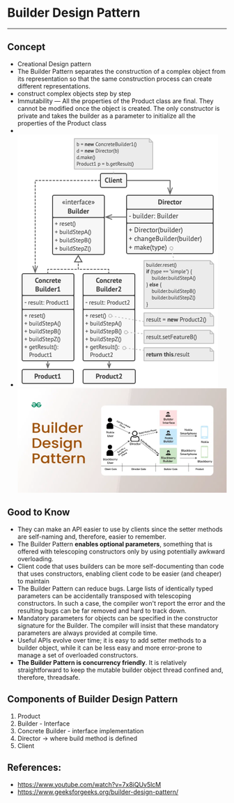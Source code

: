 # Builder Design Pattern
---------------------------------------------------------------
## Concept
* Creational Design pattern
* The Builder Pattern separates the construction of a complex object from its representation so that the same construction process can create different representations.
* construct complex objects step by step
* Immutability — All the properties of the Product class are final. They cannot be modified once the object is created. The only constructor is private and takes the builder as a parameter to initialize all the properties of the Product class
* 
* ![alt text](image-1.png)
![alt text](image.png)
## Good to Know

* They can make an API easier to use by clients since the setter methods are self-naming and, therefore, easier to remember.
* The Builder Pattern **enables optional parameters**, something that is offered with telescoping constructors only by using potentially awkward overloading.
* Client code that uses builders can be more self-documenting than code that uses constructors, enabling client code to be easier (and cheaper) to maintain
* The Builder Pattern can reduce bugs. Large lists of identically typed parameters can be accidentally transposed with telescoping constructors. In such a case, the compiler won't report the error and the resulting bugs can be far removed and hard to track down.
* Mandatory parameters for objects can be specified in the constructor signature for the Builder. The compiler will insist that these mandatory parameters are always provided at compile time.
* Useful APIs evolve over time; it is easy to add setter methods to a builder object, while it can be less easy and more error-prone to manage a set of overloaded constructors.
* **The Builder Pattern is concurrency friendly**. It is relatively straightforward to keep the mutable builder object thread confined and, therefore, threadsafe.
## Components of Builder Design Pattern
1. Product
2. Builder - Interface
3. Concrete Builder - interface implementation
4. Director -> where build method is defined
5. Client

## References: 
* https://www.youtube.com/watch?v=7x8iQUv5lcM
* https://www.geeksforgeeks.org/builder-design-pattern/